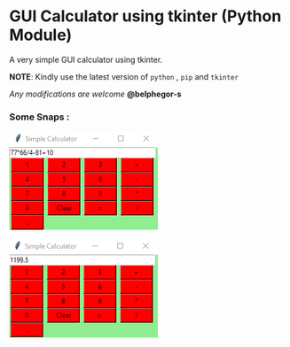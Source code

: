 # GUI Calculator using tkinter (Python Module)


A very simple GUI calculator using tkinter.


__NOTE__: Kindly use the latest version of ```python``` , ```pip``` and ```tkinter```


_Any modifications are welcome_  **@belphegor-s**

### Some Snaps :

![py](https://github.com/belphegor-s/gui_calc_using-tkinter/blob/master/assets/problem.png)

![py](https://github.com/belphegor-s/gui_calc_using-tkinter/blob/master/assets/result.png)


